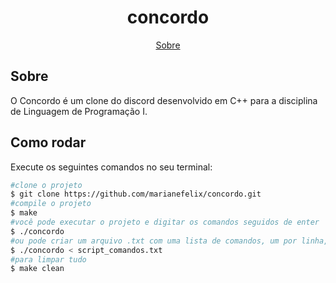 <h1 align="center">concordo</h1>

<p align="center">
  <a href="#sobre">Sobre</a>
</p>

## Sobre

O Concordo é um clone do discord desenvolvido em C++ para a disciplina de Linguagem de Programação I.

## Como rodar

Execute os seguintes comandos no seu terminal:

```bash
#clone o projeto
$ git clone https://github.com/marianefelix/concordo.git
#compile o projeto
$ make
#você pode executar o projeto e digitar os comandos seguidos de enter
$ ./concordo
#ou pode criar um arquivo .txt com uma lista de comandos, um por linha, e redirecionar esse arquivo como entrada padrão
$ ./concordo < script_comandos.txt
#para limpar tudo
$ make clean
```

